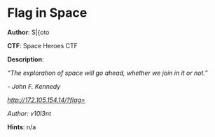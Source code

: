 # Flag in Space
**Author**: S|{oto

**CTF**:  Space Heroes CTF

**Description**: 

*“The exploration of space will go ahead, whether we join in it or not.”*

*- John F. Kennedy*

*http://172.105.154.14/?flag=*

*Author: v10l3nt*

**Hints**: n/a

